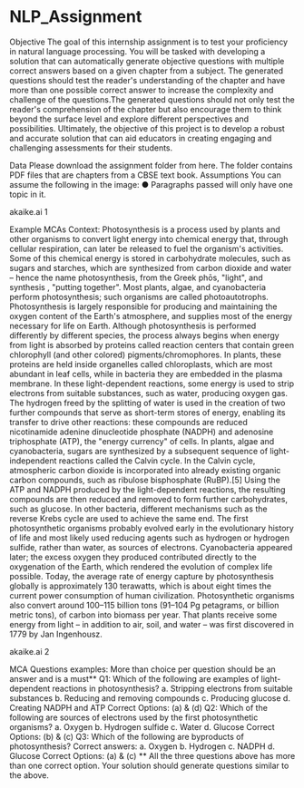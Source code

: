 # NLP_Assignment
Objective
The goal of this internship assignment is to test your proficiency in natural language
processing. You will be tasked with developing a solution that can automatically generate
objective questions with multiple correct answers based on a given chapter from a subject.
The generated questions should test the reader's understanding of the chapter and have
more than one possible correct answer to increase the complexity and challenge of the
questions.The generated questions should not only test the reader's comprehension of the
chapter but also encourage them to think beyond the surface level and explore different
perspectives and possibilities. Ultimately, the objective of this project is to develop a robust
and accurate solution that can aid educators in creating engaging and challenging
assessments for their students.

Data
Please download the assignment folder from here. The folder contains PDF files that are
chapters from a CBSE text book.
Assumptions
You can assume the following in the image:
● Paragraphs passed will only have one topic in it.

akaike.ai 1

Example MCAs
Context:
Photosynthesis is a process used by plants and other organisms to convert light energy into
chemical energy that, through cellular respiration, can later be released to fuel the organism's
activities. Some of this chemical energy is stored in carbohydrate molecules, such as sugars and
starches, which are synthesized from carbon dioxide and water – hence the name photosynthesis,
from the Greek phōs, "light", and synthesis , "putting together". Most plants, algae, and
cyanobacteria perform photosynthesis; such organisms are called photoautotrophs. Photosynthesis
is largely responsible for producing and maintaining the oxygen content of the Earth's atmosphere,
and supplies most of the energy necessary for life on Earth.
Although photosynthesis is performed differently by different species, the process always begins
when energy from light is absorbed by proteins called reaction centers that contain green chlorophyll
(and other colored) pigments/chromophores. In plants, these proteins are held inside organelles
called chloroplasts, which are most abundant in leaf cells, while in bacteria they are embedded in
the plasma membrane. In these light-dependent reactions, some energy is used to strip electrons
from suitable substances, such as water, producing oxygen gas. The hydrogen freed by the splitting
of water is used in the creation of two further compounds that serve as short-term stores of energy,
enabling its transfer to drive other reactions: these compounds are reduced nicotinamide adenine
dinucleotide phosphate (NADPH) and adenosine triphosphate (ATP), the "energy currency" of cells.
In plants, algae and cyanobacteria, sugars are synthesized by a subsequent sequence of
light-independent reactions called the Calvin cycle. In the Calvin cycle, atmospheric carbon dioxide
is incorporated into already existing organic carbon compounds, such as ribulose bisphosphate
(RuBP).[5] Using the ATP and NADPH produced by the light-dependent reactions, the resulting
compounds are then reduced and removed to form further carbohydrates, such as glucose. In other
bacteria, different mechanisms such as the reverse Krebs cycle are used to achieve the same end.
The first photosynthetic organisms probably evolved early in the evolutionary history of life and most
likely used reducing agents such as hydrogen or hydrogen sulfide, rather than water, as sources of
electrons. Cyanobacteria appeared later; the excess oxygen they produced contributed directly to
the oxygenation of the Earth, which rendered the evolution of complex life possible. Today, the
average rate of energy capture by photosynthesis globally is approximately 130 terawatts, which is
about eight times the current power consumption of human civilization. Photosynthetic organisms
also convert around 100–115 billion tons (91–104 Pg petagrams, or billion metric tons), of carbon
into biomass per year. That plants receive some energy from light – in addition to air, soil, and water
– was first discovered in 1779 by Jan Ingenhousz.

akaike.ai 2

MCA Questions examples: More than choice per question should be an answer and is a
must**
Q1: Which of the following are examples of light-dependent reactions in photosynthesis?
a. Stripping electrons from suitable substances
b. Reducing and removing compounds
c. Producing glucose
d. Creating NADPH and ATP
Correct Options: (a) & (d)
Q2: Which of the following are sources of electrons used by the first photosynthetic
organisms?
a. Oxygen
b. Hydrogen sulfide
c. Water
d. Glucose
Correct Options: (b) & (c)
Q3: Which of the following are byproducts of photosynthesis?
Correct answers:
a. Oxygen
b. Hydrogen
c. NADPH
d. Glucose
Correct Options: (a) & (c)
** All the three questions above has more than one correct option.
Your solution should generate questions similar to the above.
